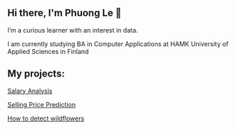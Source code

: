## Hi there, I'm Phuong Le 👋
I’m a curious learner with an interest in data. 

I am currently studying BA in Computer Applications at HAMK University of Applied Sciences in Finland

## My projects:

[Salary Analysis](https://github.com/summer9/DataGroupWork)

[Selling Price Prediction](https://github.com/summer9/Selling-Price-Prediction)

[How to detect wildflowers](https://github.com/summer9/How_to_detect_wildflower)
